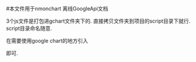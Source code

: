 #本文件用于nmonchart 离线GoogleApi文档


3个js文件是打包进gchart文件夹下的. 直接拷贝文件夹到项目的script目录下就行. script目录命名随意. 


在需要使用google chart的地方引入 


<script type="text/javascript" src="script目录/gchart/jsapi.js"></script>即可.

